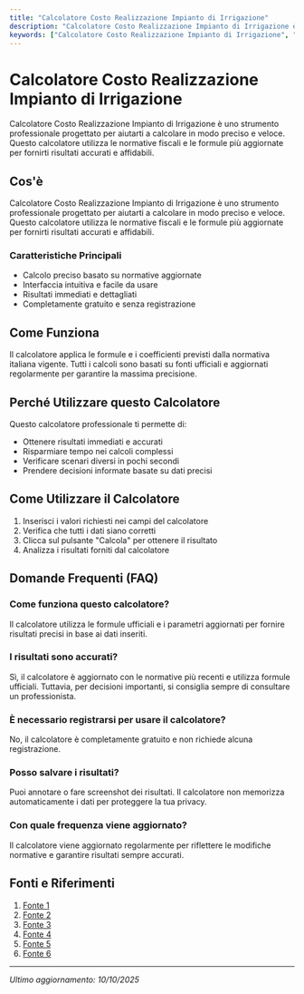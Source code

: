 ```yaml
---
title: "Calcolatore Costo Realizzazione Impianto di Irrigazione"
description: "Calcolatore Costo Realizzazione Impianto di Irrigazione è uno strumento professionale progettato per aiutarti a calcolare in modo preciso e veloce. Questo calcolatore utilizza le normative fiscali e le formule più aggiornate per fornirti risultati accurati e affidabili."
keywords: ["Calcolatore Costo Realizzazione Impianto di Irrigazione", "calcolatore", "calcolo online"]
---
```


# Calcolatore Costo Realizzazione Impianto di Irrigazione

Calcolatore Costo Realizzazione Impianto di Irrigazione è uno strumento professionale progettato per aiutarti a calcolare in modo preciso e veloce. Questo calcolatore utilizza le normative fiscali e le formule più aggiornate per fornirti risultati accurati e affidabili.

## Cos'è

Calcolatore Costo Realizzazione Impianto di Irrigazione è uno strumento professionale progettato per aiutarti a calcolare in modo preciso e veloce. Questo calcolatore utilizza le normative fiscali e le formule più aggiornate per fornirti risultati accurati e affidabili.

### Caratteristiche Principali

- Calcolo preciso basato su normative aggiornate
- Interfaccia intuitiva e facile da usare
- Risultati immediati e dettagliati
- Completamente gratuito e senza registrazione

## Come Funziona

Il calcolatore applica le formule e i coefficienti previsti dalla normativa italiana vigente. Tutti i calcoli sono basati su fonti ufficiali e aggiornati regolarmente per garantire la massima precisione.

## Perché Utilizzare questo Calcolatore

Questo calcolatore professionale ti permette di:

- Ottenere risultati immediati e accurati
- Risparmiare tempo nei calcoli complessi
- Verificare scenari diversi in pochi secondi
- Prendere decisioni informate basate su dati precisi

## Come Utilizzare il Calcolatore

1. Inserisci i valori richiesti nei campi del calcolatore
2. Verifica che tutti i dati siano corretti
3. Clicca sul pulsante "Calcola" per ottenere il risultato
4. Analizza i risultati forniti dal calcolatore

## Domande Frequenti (FAQ)

### Come funziona questo calcolatore?

Il calcolatore utilizza le formule ufficiali e i parametri aggiornati per fornire risultati precisi in base ai dati inseriti.

### I risultati sono accurati?

Sì, il calcolatore è aggiornato con le normative più recenti e utilizza formule ufficiali. Tuttavia, per decisioni importanti, si consiglia sempre di consultare un professionista.

### È necessario registrarsi per usare il calcolatore?

No, il calcolatore è completamente gratuito e non richiede alcuna registrazione.

### Posso salvare i risultati?

Puoi annotare o fare screenshot dei risultati. Il calcolatore non memorizza automaticamente i dati per proteggere la tua privacy.

### Con quale frequenza viene aggiornato?

Il calcolatore viene aggiornato regolarmente per riflettere le modifiche normative e garantire risultati sempre accurati.

## Fonti e Riferimenti

1. [Fonte 1](https://www.homedeal.it/giardinieri/costo-impianto-irrigazione/)
2. [Fonte 2](https://www.mondoirrigazione.it/blog/costo-e-schema-di-un-impianto-di-irrigazione-per-giardino-interrato/?srsltid=AfmBOor_xwtvfsnF6i7sW7o8NvQ1l8GQWP8tcqm9tI6s1K8ZLVU7ZyJB)
3. [Fonte 3](https://www.cronoshare.it/quanto-costa/sistema-irrigazione-automatico)
4. [Fonte 4](https://www.tipitipi.it/magazine/quanto-costa-un-impianto-di-irrigazione-automatico-interrato-per-il-giardino/)
5. [Fonte 5](https://www.acquapiu.com/irrigazione-2/progetti-irrigazione/)
6. [Fonte 6](https://www.gardena.com/it/c/in-evidenza/mygarden/planner/sprinkler-planner)

---

*Ultimo aggiornamento: 10/10/2025*
